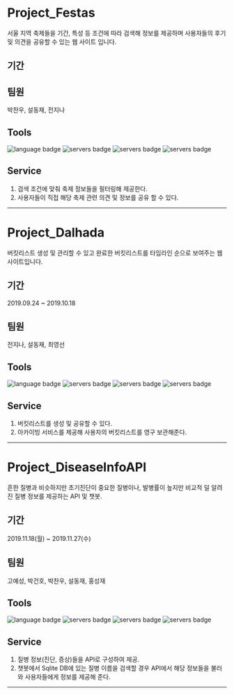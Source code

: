 # Project_Festas

서울 지역 축제들을 기간, 특성 등 조건에 따라 검색해 정보를 제공하며 사용자들의 후기 및 의견을 공유할 수 있는 웹 사이트 입니다.

## 기간



## 팀원

박찬우, 설동재, 전지나

## Tools

![language badge](https://img.shields.io/badge/Language-Java_8-orange)
![servers badge](https://img.shields.io/badge/Servers-Apache_Tomcat_9.0-yellow)
![servers badge](https://img.shields.io/badge/Database-Oracle_XE-blue)
![servers badge](https://img.shields.io/badge/Framework-Spring-brightgreen)

## Service

1. 검색 조건에 맞춰 축제 정보들을 필터링해 제공한다.
2. 사용자들이 직접 해당 축제 관련 의견 및 정보를 공유 할 수 있다.

-----



# Project_Dalhada

버킷리스트 생성 및 관리할 수 있고 완료한 버킷리스트를 타임라인 순으로 보여주는 웹사이트입니다.
## 기간
2019.09.24 ~ 2019.10.18 
## 팀원 
전지나, 설동재, 최영선
## Tools
![language badge](https://img.shields.io/badge/Language-Java_8-orange)
![servers badge](https://img.shields.io/badge/Servers-Apache_Tomcat_9.0-yellow)
![servers badge](https://img.shields.io/badge/Database-Oracle_XE-blue)
![servers badge](https://img.shields.io/badge/Framework-Spring-brightgreen)

## Service
1. 버킷리스트를 생성 및 공유할 수 있다.
2. 아카이빙 서비스를 제공해 사용자의 버킷리스트를 영구 보관해준다.

---

# Project_DiseaseInfoAPI

흔한 질병과 비슷하지만 초기진단이 중요한 질병이나, 발병률이 높지만 비교적 덜 알려진 질병 정보를 제공하는 API 및 챗봇.

## 기간

2019.11.18(월) ~ 2019.11.27(수)

## 팀원 

고예성, 박건호, 박찬우, 설동재, 홍성재

## Tools

![language badge](https://img.shields.io/badge/Language-Python-orange)
![servers badge](https://img.shields.io/badge/Servers-Heroku-yellow)
![servers badge](https://img.shields.io/badge/Database-Sqlite3-blue)
![servers badge](https://img.shields.io/badge/Framework-Django-brightgreen)

## Service

1. 질병 정보(진단, 증상)들을 API로 구성하여 제공.
2. 챗봇에서 Sqlite DB에 있는 질병 이름을 검색할 경우 API에서 해당 정보들을 불러와 사용자들에게 정보를 제공해 준다.

------

# 